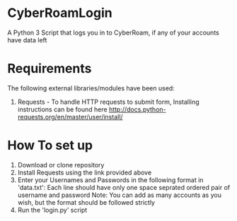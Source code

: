 # CyberRoamLogin
A Python 3 Script that logs you in to CyberRoam, if any of your accounts have data left 

# Requirements
The following external libraries/modules have been used:
1. Requests - To handle HTTP requests to submit form, Installing instructions can be found here http://docs.python-requests.org/en/master/user/install/

# How To set up
1. Download or clone repository
2. Install Requests using the link provided above
3. Enter your Usernames and Passwords in the following format in 'data.txt':
    Each line should have only one space seprated ordered pair of username and password 
    Note: You can add as many accounts as you wish, but the format should be followed strictly
4. Run the 'login.py' script
    
        
  
